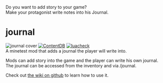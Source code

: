 Do you want to add story to your game?  
Make your protagonist write notes into his Journal.  
# journal
![journal cover](https://raw.githubusercontent.com/theFox6/journal_modpack/master/screenshot.png)
[![ContentDB][ContentDB badge]](https://content.minetest.net/packages/theFox/journal/)
[![luacheck][luacheck badge]][luacheck action]  
A minetest mod that adds a journal the player will write into.

Mods can add story into the game and the player can write his own journal.  
The journal can be accessed from the inventory and via /journal.

Check out [the wiki on github](https://github.com/theFox6/journal_modpack/wiki) to learn how to use it.

[luacheck badge]: https://github.com/theFox6/journal_modpack/workflows/luacheck/badge.svg
[luacheck action]: https://github.com/theFox6/journal_modpack/actions?query=workflow%3Aluacheck
[ContentDB badge]: https://content.minetest.net/packages/theFox/journal/shields/title/
